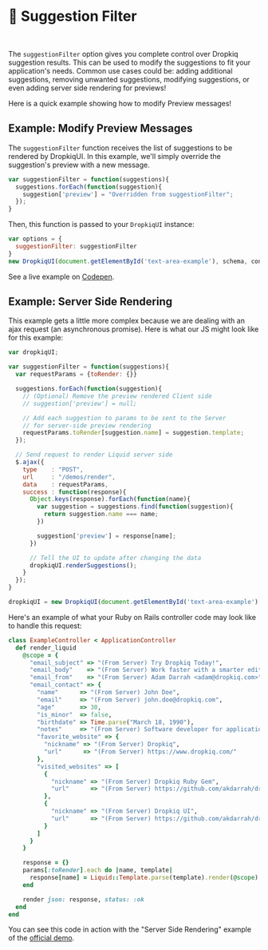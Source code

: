 # 🧠 Suggestion Filter

&nbsp;

The `suggestionFilter` option gives you complete control over Dropkiq suggestion results. This can be used to modify the suggestions to fit your application's needs. Common use cases could be: adding additional suggestions, removing unwanted suggestions, modifying suggestions, or even adding server side rendering for previews!

Here is a quick example showing how to modify Preview messages!

## Example: Modify Preview Messages

The `suggestionFilter` function receives the list of suggestions to be rendered by DropkiqUI. In this example, we'll simply override the suggestion's preview with a new message.

``` javascript
var suggestionFilter = function(suggestions){
  suggestions.forEach(function(suggestion){
    suggestion['preview'] = "Overridden from suggestionFilter";
  });
}
```

Then, this function is passed to your `DropkiqUI` instance:

``` javascript
var options = {
  suggestionFilter: suggestionFilter
}
new DropkiqUI(document.getElementById('text-area-example'), schema, context, scope, gon.licenseKey, options);
```

See a live example on [Codepen](https://codepen.io/akdarrah/pen/bGdpVYJ).

## Example: Server Side Rendering

This example gets a little more complex because we are dealing with an ajax request (an asynchronous promise). Here is what our JS might look like for this example:

``` javascript
var dropkiqUI;

var suggestionFilter = function(suggestions){
  var requestParams = {toRender: {}}

  suggestions.forEach(function(suggestion){
    // (Optional) Remove the preview rendered Client side
    // suggestion['preview'] = null;

    // Add each suggestion to params to be sent to the Server
    // for server-side preview rendering
    requestParams.toRender[suggestion.name] = suggestion.template;
  });

  // Send request to render Liquid server side
  $.ajax({
    type    : "POST",
    url     : "/demos/render",
    data    : requestParams,
    success : function(response){
      Object.keys(response).forEach(function(name){
        var suggestion = suggestions.find(function(suggestion){
          return suggestion.name === name;
        })

        suggestion['preview'] = response[name];
      })

      // Tell the UI to update after changing the data
      dropkiqUI.renderSuggestions();
    }
  });
}

dropkiqUI = new DropkiqUI(document.getElementById('text-area-example'), schema, context, scope, gon.licenseKey, options);
```

Here's an example of what your Ruby on Rails controller code may look like to handle this request:

``` ruby
class ExampleController < ApplicationController
  def render_liquid
    @scope = {
      "email_subject" => "(From Server) Try Dropkiq Today!",
      "email_body"    => "(From Server) Work faster with a smarter editor. Write complex Liquid statements with ease. Dropkiq Autocompletion gives your users the confidence they need to write their statements correctly the first time.",
      "email_from"    => "(From Server) Adam Darrah <adam@dropkiq.com>",
      "email_contact" => {
        "name"      => "(From Server) John Doe",
        "email"     => "(From Server) john.doe@dropkiq.com",
        "age"       => 30,
        "is_minor"  => false,
        "birthdate" => Time.parse("March 18, 1990"),
        "notes"     => "(From Server) Software developer for application that uses liquid, but users don't fully understand how to use it...",
        "favorite_website" => {
          "nickname" => "(From Server) Dropkiq",
          "url"      => "(From Server) https://www.dropkiq.com/"
        },
        "visited_websites" => [
          {
            "nickname" => "(From Server) Dropkiq Ruby Gem",
            "url"      => "(From Server) https://github.com/akdarrah/dropkiq-gem"
          },
          {
            "nickname" => "(From Server) Dropkiq UI",
            "url"      => "(From Server) https://github.com/akdarrah/dropkiq-ui"
          }
        ]
      }
    }

    response = {}
    params[:toRender].each do |name, template|
      response[name] = Liquid::Template.parse(template).render(@scope)
    end

    render json: response, status: :ok
  end
end
```

You can see this code in action with the "Server Side Rendering" example of the [official demo](https://app.dropkiq.com/demo).
